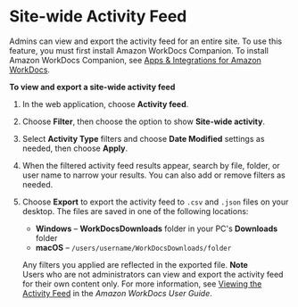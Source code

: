 # Site\-wide Activity Feed<a name="site-activity"></a>

Admins can view and export the activity feed for an entire site\. To use this feature, you must first install Amazon WorkDocs Companion\. To install Amazon WorkDocs Companion, see [Apps & Integrations for Amazon WorkDocs](https://amazonworkdocs.com/apps.html)\.

**To view and export a site\-wide activity feed**

1. In the web application, choose **Activity feed**\.

1. Choose **Filter**, then choose the option to show **Site\-wide activity**\.

1. Select **Activity Type** filters and choose **Date Modified** settings as needed, then choose **Apply**\.

1. When the filtered activity feed results appear, search by file, folder, or user name to narrow your results\. You can also add or remove filters as needed\.

1. Choose **Export** to export the activity feed to `.csv` and `.json` files on your desktop\. The files are saved in one of the following locations:
   + **Windows** – **WorkDocsDownloads** folder in your PC's **Downloads** folder
   + **macOS** – `/users/username/WorkDocsDownloads/folder`

   Any filters you applied are reflected in the exported file\.
**Note**  
Users who are not administrators can view and export the activity feed for their own content only\. For more information, see [Viewing the Activity Feed](https://docs.aws.amazon.com/workdocs/latest/userguide/activity_feed.html) in the *Amazon WorkDocs User Guide*\.